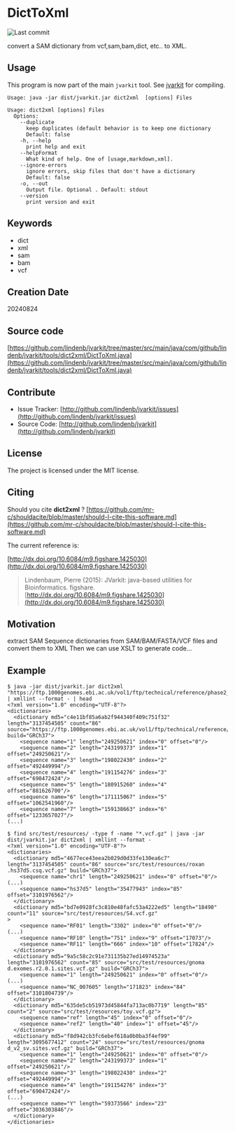 # DictToXml

![Last commit](https://img.shields.io/github/last-commit/lindenb/jvarkit.png)

convert a SAM dictionary from vcf,sam,bam,dict, etc.. to XML.


## Usage


This program is now part of the main `jvarkit` tool. See [jvarkit](JvarkitCentral.md) for compiling.


```
Usage: java -jar dist/jvarkit.jar dict2xml  [options] Files

Usage: dict2xml [options] Files
  Options:
    --duplicate
      keep duplicates (default behavior is to keep one dictionary
      Default: false
    -h, --help
      print help and exit
    --helpFormat
      What kind of help. One of [usage,markdown,xml].
    --ignore-errors
      ignore errors, skip files that don't have a dictionary
      Default: false
    -o, --out
      Output file. Optional . Default: stdout
    --version
      print version and exit

```


## Keywords

 * dict
 * xml
 * sam
 * bam
 * vcf



## Creation Date

20240824

## Source code 

[https://github.com/lindenb/jvarkit/tree/master/src/main/java/com/github/lindenb/jvarkit/tools/dict2xml/DictToXml.java](https://github.com/lindenb/jvarkit/tree/master/src/main/java/com/github/lindenb/jvarkit/tools/dict2xml/DictToXml.java)


## Contribute

- Issue Tracker: [http://github.com/lindenb/jvarkit/issues](http://github.com/lindenb/jvarkit/issues)
- Source Code: [http://github.com/lindenb/jvarkit](http://github.com/lindenb/jvarkit)

## License

The project is licensed under the MIT license.

## Citing

Should you cite **dict2xml** ? [https://github.com/mr-c/shouldacite/blob/master/should-I-cite-this-software.md](https://github.com/mr-c/shouldacite/blob/master/should-I-cite-this-software.md)

The current reference is:

[http://dx.doi.org/10.6084/m9.figshare.1425030](http://dx.doi.org/10.6084/m9.figshare.1425030)

> Lindenbaum, Pierre (2015): JVarkit: java-based utilities for Bioinformatics. figshare.
> [http://dx.doi.org/10.6084/m9.figshare.1425030](http://dx.doi.org/10.6084/m9.figshare.1425030)


## Motivation

extract SAM Sequence dictionaries from SAM/BAM/FASTA/VCF files and convert them to XML
Then we can use XSLT to generate code...

## Example

```
$ java -jar dist/jvarkit.jar dict2xml "https://ftp.1000genomes.ebi.ac.uk/vol1/ftp/technical/reference/phase2_reference_assembly_sequence/hs37d5.fa.gz" | xmllint --format - | head
<?xml version="1.0" encoding="UTF-8"?>
<dictionaries>
  <dictionary md5="c4e11bf85a6ab2f944340f409c751f32" length="3137454505" count="86" source="https://ftp.1000genomes.ebi.ac.uk/vol1/ftp/technical/reference/phase2_reference_assembly_sequence/hs37d5.fa.gz" build="GRCh37">
    <sequence name="1" length="249250621" index="0" offset="0"/>
    <sequence name="2" length="243199373" index="1" offset="249250621"/>
    <sequence name="3" length="198022430" index="2" offset="492449994"/>
    <sequence name="4" length="191154276" index="3" offset="690472424"/>
    <sequence name="5" length="180915260" index="4" offset="881626700"/>
    <sequence name="6" length="171115067" index="5" offset="1062541960"/>
    <sequence name="7" length="159138663" index="6" offset="1233657027"/>
(...)
```

```
$ find src/test/resources/ -type f -name "*.vcf.gz" | java -jar dist/jvarkit.jar dict2xml | xmllint --format - 
<?xml version="1.0" encoding="UTF-8"?>
<dictionaries>
  <dictionary md5="4677ece43eea2b029d0d33fe130ea6c7" length="3137454505" count="86" source="src/test/resources/roxan
.hs37d5.csq.vcf.gz" build="GRCh37">
    <sequence name="chr1" length="249250621" index="0" offset="0"/>
(...)
    <sequence name="hs37d5" length="35477943" index="85" offset="3101976562"/>
  </dictionary>
  <dictionary md5="bd7e0928fc3c810e48fafc53a4222ed5" length="18490" count="11" source="src/test/resources/S4.vcf.gz"
>
    <sequence name="RF01" length="3302" index="0" offset="0"/>
(...)
    <sequence name="RF10" length="751" index="9" offset="17073"/>
    <sequence name="RF11" length="666" index="10" offset="17824"/>
  </dictionary>
  <dictionary md5="9a5c58c2c91e731135b27ed14974523a" length="3101976562" count="85" source="src/test/resources/gnoma
d.exomes.r2.0.1.sites.vcf.gz" build="GRCh37">
    <sequence name="1" length="249250621" index="0" offset="0"/>
(...)
    <sequence name="NC_007605" length="171823" index="84" offset="3101804739"/>
  </dictionary>
  <dictionary md5="635de5cb51973d45844fa713ac0b7719" length="85" count="2" source="src/test/resources/toy.vcf.gz">
    <sequence name="ref" length="45" index="0" offset="0"/>
    <sequence name="ref2" length="40" index="1" offset="45"/>
  </dictionary>
  <dictionary md5="f8d942cb3fc6ebef618a0b0ba3f4ef99" length="3095677412" count="24" source="src/test/resources/gnoma
d_v2_sv.sites.vcf.gz" build="GRCh37">
    <sequence name="1" length="249250621" index="0" offset="0"/>
    <sequence name="2" length="243199373" index="1" offset="249250621"/>
    <sequence name="3" length="198022430" index="2" offset="492449994"/>
    <sequence name="4" length="191154276" index="3" offset="690472424"/>
(...)
    <sequence name="Y" length="59373566" index="23" offset="3036303846"/>
  </dictionary>
</dictionaries>

```


